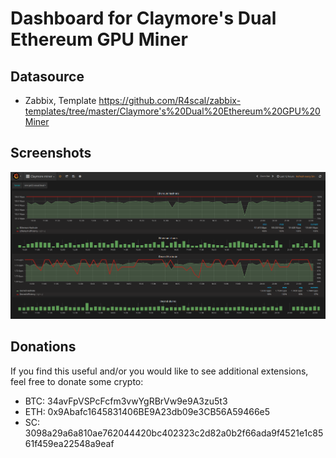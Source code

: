 # Dashboard for Claymore's Dual Ethereum GPU Miner

##  Datasource

- Zabbix, Template https://github.com/R4scal/zabbix-templates/tree/master/Claymore's%20Dual%20Ethereum%20GPU%20Miner

## Screenshots

![Full Screen](https://raw.githubusercontent.com/R4scal/grafana-dashboards/master/Claymore's%20Dual%20Ethereum%20GPU%20Miner/screenshots/full.png)

## Donations

If you find this useful and/or you would like to see additional extensions, feel free to donate some crypto:

- BTC: 34avFpVSPcFcfm3vwYgRBrVw9e9A3zu5t3
- ETH: 0x9Abafc1645831406BE9A23db09e3CB56A59466e5
- SC: 3098a29a6a810ae762044420bc402323c2d82a0b2f66ada9f4521e1c8561f459ea22548a9eaf


